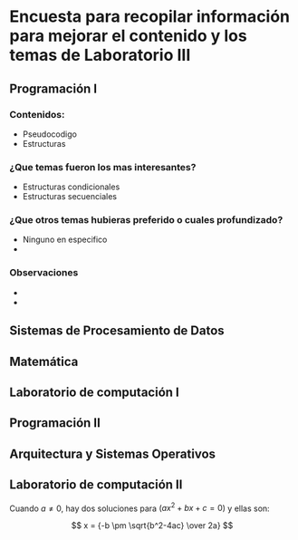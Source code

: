 # Encuesta para recopilar información para mejorar el contenido y los temas de Laboratorio III 
## Programación I 
### Contenidos:
* Pseudocodigo
* Estructuras
### ¿Que temas fueron los mas interesantes?
* Estructuras condicionales
* Estructuras secuenciales
### ¿Que otros temas hubieras preferido o cuales profundizado?
* Ninguno en especifico
*
### Observaciones 
* 
*
## Sistemas de Procesamiento de Datos

## Matemática

## Laboratorio de computación I

## Programación II

## Arquitectura y Sistemas Operativos

## Laboratorio de computación II

Cuando $a \ne 0$, hay dos soluciones para $(ax^2 + bx + c = 0)$ y  ellas son:

$$ x = {-b \pm \sqrt{b^2-4ac} \over 2a} $$